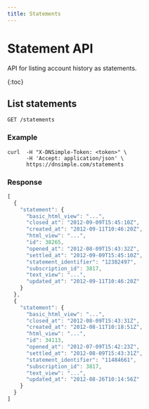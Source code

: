 ```yaml
---
title: Statements
---
```


# Statement API

API for listing account history as statements.

{:toc}


## List statements

    GET /statements

### Example

    curl  -H "X-DNSimple-Token: <token>" \
          -H 'Accept: application/json' \
          https://dnsimple.com/statements

### Response

~~~ js
[
  {
    "statement": {
      "basic_html_view": "...",
      "closed_at": "2012-09-09T15:45:10Z",
      "created_at": "2012-09-11T10:46:20Z",
      "html_view": "...",
      "id": 38265,
      "opened_at": "2012-08-09T15:43:32Z",
      "settled_at": "2012-09-09T15:45:10Z",
      "statement_identifier": "12382497",
      "subscription_id": 3817,
      "text_view": "...",
      "updated_at": "2012-09-11T10:46:20Z"
    }
  },
  {
    "statement": {
      "basic_html_view": "...",
      "closed_at": "2012-08-09T15:43:31Z",
      "created_at": "2012-08-11T10:18:51Z",
      "html_view": "...",
      "id": 34113,
      "opened_at": "2012-07-09T15:42:23Z",
      "settled_at": "2012-08-09T15:43:31Z",
      "statement_identifier": "11484661",
      "subscription_id": 3817,
      "text_view": "...",
      "updated_at": "2012-08-26T10:14:56Z"
    }
  }
]
~~~
